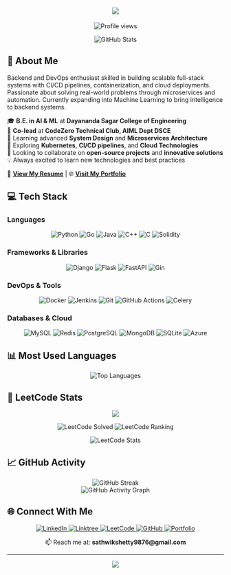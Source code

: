 <h1 align="center">
  <img src="https://readme-typing-svg.herokuapp.com/?lines=Hello,+World!+👋;I'm+Sathwik+Kumar+Shetty...;Backend+%26+DevOps+Enthusiast;Welcome+to+my+Profile!&center=true&size=30&width=500&height=60">
</h1>

<p align="center">
  <img src="https://komarev.com/ghpvc/?username=sathwikshetty33&color=blue" alt="Profile views"/>
</p>

<div align="center">
  <img src="https://github-readme-stats.vercel.app/api?username=sathwikshetty33&show_icons=true&theme=tokyonight&include_all_commits=true&count_private=true" alt="GitHub Stats" />
</div>

## 🚀 About Me

Backend and DevOps enthusiast skilled in building scalable full-stack systems with CI/CD pipelines, containerization, and cloud deployments. Passionate about solving real-world problems through microservices and automation. Currently expanding into Machine Learning to bring intelligence to backend systems.

🎓 **B.E. in AI & ML** at **Dayananda Sagar College of Engineering** <br>
🔭 **Co-lead** at **CodeZero Technical Club, AIML Dept DSCE** <br>
🌱 Learning advanced **System Design** and **Microservices Architecture** <br>
🔗 Exploring **Kubernetes**, **CI/CD pipelines**, and **Cloud Technologies** <br>
👯 Looking to collaborate on **open-source projects** and **innovative solutions** <br>
💡 Always excited to learn new technologies and best practices <br>

📄 [**View My Resume**](https://drive.google.com/file/d/1zzuHrcQgF3eLl9jObgW9ZkbM4nTEWmsa/view?usp=sharing) | 🌐 [**Visit My Portfolio**](http://sathwikshetty.me)

## 💻 Tech Stack

### Languages
<p align="center">
  <img src="https://img.shields.io/badge/python-3670A0?style=for-the-badge&logo=python&logoColor=ffdd54" alt="Python"/>
  <img src="https://img.shields.io/badge/go-%2300ADD8.svg?style=for-the-badge&logo=go&logoColor=white" alt="Go"/>
  <img src="https://img.shields.io/badge/java-%23ED8B00.svg?style=for-the-badge&logo=openjdk&logoColor=white" alt="Java"/>
  <img src="https://img.shields.io/badge/c++-%2300599C.svg?style=for-the-badge&logo=c%2B%2B&logoColor=white" alt="C++"/>
  <img src="https://img.shields.io/badge/c-%2300599C.svg?style=for-the-badge&logo=c&logoColor=white" alt="C"/>
  <img src="https://img.shields.io/badge/Solidity-%23363636.svg?style=for-the-badge&logo=solidity&logoColor=white" alt="Solidity"/>
</p>

### Frameworks & Libraries
<p align="center">
  <img src="https://img.shields.io/badge/django-%23092E20.svg?style=for-the-badge&logo=django&logoColor=white" alt="Django"/>
  <img src="https://img.shields.io/badge/flask-%23000.svg?style=for-the-badge&logo=flask&logoColor=white" alt="Flask"/>
  <img src="https://img.shields.io/badge/FastAPI-005571?style=for-the-badge&logo=fastapi" alt="FastAPI"/>
  <img src="https://img.shields.io/badge/gin-%23000000.svg?style=for-the-badge&logo=gin&logoColor=white" alt="Gin"/>
</p>

### DevOps & Tools
<p align="center">
  <img src="https://img.shields.io/badge/docker-%230db7ed.svg?style=for-the-badge&logo=docker&logoColor=white" alt="Docker"/>
  <img src="https://img.shields.io/badge/jenkins-%232C5263.svg?style=for-the-badge&logo=jenkins&logoColor=white" alt="Jenkins"/>
  <img src="https://img.shields.io/badge/git-%23F05033.svg?style=for-the-badge&logo=git&logoColor=white" alt="Git"/>
  <img src="https://img.shields.io/badge/github%20actions-%232671E5.svg?style=for-the-badge&logo=githubactions&logoColor=white" alt="GitHub Actions"/>
  <img src="https://img.shields.io/badge/celery-%23a9cc54.svg?style=for-the-badge&logo=celery&logoColor=ddf4a4" alt="Celery"/>
</p>

### Databases & Cloud
<p align="center">
  <img src="https://img.shields.io/badge/mysql-%2300f.svg?style=for-the-badge&logo=mysql&logoColor=white" alt="MySQL"/>
  <img src="https://img.shields.io/badge/redis-%23DD0031.svg?style=for-the-badge&logo=redis&logoColor=white" alt="Redis"/>
  <img src="https://img.shields.io/badge/postgres-%23316192.svg?style=for-the-badge&logo=postgresql&logoColor=white" alt="PostgreSQL"/>
  <img src="https://img.shields.io/badge/MongoDB-%234ea94b.svg?style=for-the-badge&logo=mongodb&logoColor=white" alt="MongoDB"/>
  <img src="https://img.shields.io/badge/sqlite-%2307405e.svg?style=for-the-badge&logo=sqlite&logoColor=white" alt="SQLite"/>
  <img src="https://img.shields.io/badge/microsoft%20azure-0089D0?style=for-the-badge&logo=microsoft-azure&logoColor=white" alt="Azure"/>
</p>

## 📊 Most Used Languages

<div align="center">
  <img src="https://github-readme-stats.vercel.app/api/top-langs/?username=sathwikshetty33&layout=compact&theme=tokyonight&hide_border=true&langs_count=8" alt="Top Languages"/>
</div>

## 🎯 LeetCode Stats

<div align="center">
  <img src="https://readme-typing-svg.herokuapp.com/?lines=🏆+LeetCode+Stats;Solving+Problems+Daily&center=true&color=FFA116&width=500&height=60">
  
  <p align="center">
    <img src="https://img.shields.io/badge/dynamic/json?style=for-the-badge&labelColor=black&color=%23ffa116&label=Solved&query=solved&url=https://leetcode-badge.vercel.app/api/users/sathwikshetty2005&logo=leetcode&logoColor=yellow" alt="LeetCode Solved"/>
    <img src="https://img.shields.io/badge/dynamic/json?style=for-the-badge&labelColor=black&color=%23ffa116&label=Ranking&query=ranking&url=https://leetcode-badge.vercel.app/api/users/sathwikshetty2005&logo=leetcode&logoColor=yellow" alt="LeetCode Ranking"/>
  </p>
  
  <img src="https://leetcard.jacoblin.cool/sathwikshetty2005?theme=dark&font=Adamina&ext=heatmap&animation=true&border=1&radius=20" alt="LeetCode Stats"/>
</div>

## 📈 GitHub Activity

<div align="center">
  <img src="https://github-readme-streak-stats.herokuapp.com/?user=sathwikshetty33&theme=tokyonight&hide_border=true" alt="GitHub Streak"/>
</div>

<div align="center">
  <img src="https://github-readme-activity-graph.vercel.app/graph?username=sathwikshetty33&theme=tokyo-night&hide_border=true" alt="GitHub Activity Graph"/>
</div>

## 🌐 Connect With Me

<p align="center">
  <a href="https://www.linkedin.com/in/sathwik-shetty">
    <img src="https://img.shields.io/badge/linkedin-%230077B5.svg?style=for-the-badge&logo=linkedin&logoColor=white" alt="LinkedIn"/>
  </a>
  <a href="https://linktr.ee/sathwikshetty">
    <img src="https://img.shields.io/badge/linktree-1de9b6?style=for-the-badge&logo=linktree&logoColor=white" alt="Linktree"/>
  </a>
  <a href="https://leetcode.com/sathwikshetty2005">
    <img src="https://img.shields.io/badge/LeetCode-000000?style=for-the-badge&logo=LeetCode&logoColor=#d16c06" alt="LeetCode"/>
  </a>
  <a href="https://github.com/sathwikshetty33">
    <img src="https://img.shields.io/badge/github-%23121011.svg?style=for-the-badge&logo=github&logoColor=white" alt="GitHub"/>
  </a>
  <a href="http://sathwikshetty.me">
    <img src="https://img.shields.io/badge/Portfolio-FF5722?style=for-the-badge&logo=todoist&logoColor=white" alt="Portfolio"/>
  </a>
</p>

<p align="center">
  📫 Reach me at: <strong>sathwikshetty9876@gmail.com</strong>
</p>

---

<div align="center">
  <img src="https://readme-typing-svg.herokuapp.com/?lines=Thanks+for+visiting!+😊;Let's+build+something+amazing+together!&center=true&size=20&color=58A6FF&width=600&height=50">
</div>
